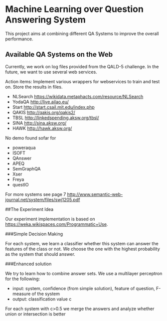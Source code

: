 # Machine Learning over Question Answering System

This project aims at combining different QA Systems to improve the overall performance.

## Available QA Systems on the Web

Currently, we work on log files provided from the QALD-5 challenge. In the future, we want to use several web services.

Action items: Implement various wrappers for webservices to train and test on. Store the results in files.
* NLSearch https://wikidata.metaphacts.com/resource/NLSearch
* YodaQA http://live.ailao.eu/
* Start http://start.csail.mit.edu/index.php
* QAKIS http://qakis.org/qakis2/
* TBSL http://linkedspending.aksw.org/tbsl/
* SINA http://sina.aksw.org/
* HAWK http://hawk.aksw.org/

No demo found sofar for
* poweraqua
* ISOFT
* QAnswer
* APEQ
* SemGraphQA
* Xser
* Freya
* questIO

For more systems see page 7 http://www.semantic-web-journal.net/system/files/swj1205.pdf

##The Experiment Idea


Our experiment implementation is based on https://weka.wikispaces.com/Programmatic+Use.

###Simple Decision Making

For each system, we learn a classifier whether this system can answer the features of the class or not. 
We choose the one with the highest probability as the system that should answer.

###Enhanced solution

We try to learn how to combine answer sets.
We use a multilayer perceptron for the following:
* input: system, confidence (from simple solution), feature of question, F-measure of the system
* output: classification value c

For each system with c>0.5 we merge the answers and analyze whether union or intersection is better



